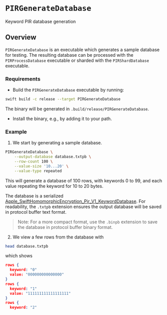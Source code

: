 # ``PIRGenerateDatabase``

Keyword PIR database generation

## Overview

`PIRGenerateDatabase` is an executable which generates a sample database for testing.
The resulting database can be processed with the `PIRProcessDatabase` executable or sharded with the `PIRShardDatabase` executable.

### Requirements
*  Build the `PIRGenerateDatabase` executable by running:
```sh
swift build -c release --target PIRGenerateDatabase
```
The binary will be generated in `.build/release/PIRGenerateDatabase`.

* Install the binary, e.g., by adding it to your path.

### Example

1. We start by generating a sample database.
```sh
PIRGenerateDatabase \
    --output-database database.txtpb \
    --row-count 100 \
    --value-size '10...20' \
    --value-type repeated
```

This will generate a database of 100 rows, with keywords 0 to 99, and each value repeating the keyword for 10 to 20 bytes.

The database is a serialized [Apple_SwiftHomomorphicEncryption_Pir_V1_KeywordDatabase](https://swiftpackageindex.com/apple/swift-homomorphic-encryption/1.0.3/documentation/privateinformationretrievalprotobuf/apple_swifthomomorphicencryption_pir_v1_keyworddatabase).
For readability, the `.txtpb` extension ensures the output database will be saved in protocol buffer text format.

> Note: For a more compact format, use the `.binpb` extension to save the database in protocol buffer binary format.

2. We view a few rows from the database with
```sh
head database.txtpb
```
which shows
```json
rows {
  keyword: "0"
  value: "000000000000000"
}
rows {
  keyword: "1"
  value: "111111111111111111"
}
rows {
  keyword: "2"
```
